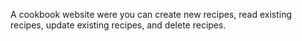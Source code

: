 A cookbook website were you can create new recipes, read existing recipes, update existing recipes, and delete recipes.
